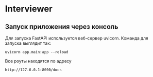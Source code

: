 # Interviewer
## Запуск приложения через консоль
Для запуска FastAPI используется веб-сервер uvicorn. Команда для запуска выглядит так:
```
uvicorn app.main:app --reload
```
Все роуты находятся по адресу
```
http://127.0.0.1:8000/docs
```
